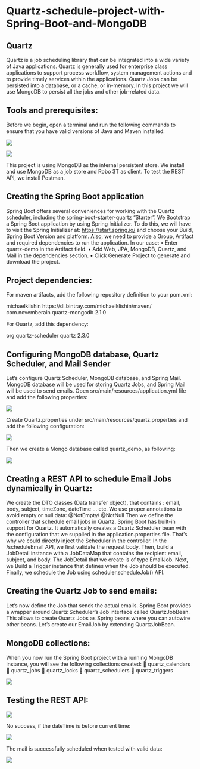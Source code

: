 # Quartz-schedule-project-with-Spring-Boot-and-MongoDB

## Quartz

Quartz is a job scheduling library that can be integrated into a wide variety of Java applications. Quartz is generally used for enterprise class applications to support process workflow, system management actions and to provide timely services within the applications.
Quartz Jobs can be persisted into a database, or a cache, or in-memory. In this project we will use MongoDB to persist all the jobs and other job-related data.

## Tools and prerequisites:

Before we begin, open a terminal and run the following commands to ensure that you have valid versions of Java and Maven installed:

![](https://github.com/kazaia/Quartz-schedule-project-with-Spring-Boot-and-MongoDB/blob/master/Images/01.png)

![](https://github.com/kazaia/Quartz-schedule-project-with-Spring-Boot-and-MongoDB/blob/master/Images/02.png)


This project is using MongoDB as the internal persistent store. We install and use MongoDB as a job store and Robo 3T as client. 
To test the REST API, we install Postman.

## Creating the Spring Boot application 

Spring Boot offers several conveniences for working with the Quartz scheduler, including the spring-boot-starter-quartz “Starter”. 
We Bootstrap a Spring Boot application by using Spring Initializer. To do this, we will have to visit the Spring Initializer at: https://start.spring.io/ and choose your Build, Spring Boot Version and platform. Also, we need to provide a Group, Artifact and required dependencies to run the application.
In our case: 
•	Enter quartz-demo in the Artifact field.
•	Add Web, JPA, MongoDB, Quartz, and Mail in the dependencies section.
•	Click Generate Project to generate and download the project.

## Project dependencies: 

For maven artifacts, add the following repository definition to your pom.xml:

<repositories>
    <repository>
        <id>michaelklishin</id>
        <url>https://dl.bintray.com/michaelklishin/maven/</url>
    </repository>
</repositories>

<dependency>
    <groupId>com.novemberain</groupId>
    <artifactId>quartz-mongodb</artifactId>
    <version>2.1.0</version>
</dependency>


For Quartz, add this dependency: 

<dependencies>
	<dependency>
		<groupId>org.quartz-scheduler</groupId>
	        <artifactId>quartz</artifactId>
		<version>2.3.0</version>
	</dependency>


## Configuring MongoDB database, Quartz Scheduler, and Mail Sender

Let’s configure Quartz Scheduler, MongoDB database, and Spring Mail. MongoDB database will be used for storing Quartz Jobs, and Spring Mail will be used to send emails.
Open src/main/resources/application.yml file and add the following properties:

![](https://github.com/kazaia/Quartz-schedule-project-with-Spring-Boot-and-MongoDB/blob/master/Images/Q1.png)

Create Quartz.properties under src/main/resources/quartz.properties and add the following configuration:

![](https://github.com/kazaia/Quartz-schedule-project-with-Spring-Boot-and-MongoDB/blob/master/Images/Q2.png)

Then we create a Mongo database called quartz_demo, as following:

![](https://github.com/kazaia/Quartz-schedule-project-with-Spring-Boot-and-MongoDB/blob/master/Images/Q3.png)

## Creating a REST API to schedule Email Jobs dynamically in Quartz: 

We create the DTO classes (Data transfer object), that contains : email, body, subject, timeZone, dateTime … etc. 
We use proper annotations to avoid empty or null data: @NotEmpty/ @NotNull
Then we define the controller that schedule email jobs in Quartz.  Spring Boot has built-in support for Quartz. It automatically creates a Quartz Scheduler bean with the configuration that we supplied in the application.properties file. That’s why we could directly inject the Scheduler in the controller.
In the /scheduleEmail API, we first validate the request body. Then, build a JobDetail instance with a JobDataMap that contains the recipient email, subject, and body. The JobDetail that we create is of type EmailJob. Next, we Build a Trigger instance that defines when the Job should be executed.
Finally, we schedule the Job using scheduler.scheduleJob() API.

## Creating the Quartz Job to send emails:

Let’s now define the Job that sends the actual emails. Spring Boot provides a wrapper around Quartz Scheduler’s Job interface called QuartzJobBean. This allows to create Quartz Jobs as Spring beans where you can autowire other beans.
Let’s create our EmailJob by extending QuartzJobBean.

## MongoDB collections: 

When you now run the Spring Boot project with a running MongoDB instance, you will see the following collections created:
	quartz_calendars
	quartz_jobs
	quartz_locks
	quartz_schedulers
	quartz_triggers

![](https://github.com/kazaia/Quartz-schedule-project-with-Spring-Boot-and-MongoDB/blob/master/Images/Q4.png)

## Testing the REST API: 

![](https://github.com/kazaia/Quartz-schedule-project-with-Spring-Boot-and-MongoDB/blob/master/Images/Q5.png)

No success, if the dateTime is before current time: 


![](https://github.com/kazaia/Quartz-schedule-project-with-Spring-Boot-and-MongoDB/blob/master/Images/Q6.png)

The mail is successfully scheduled when tested with valid data: 

![](https://github.com/kazaia/Quartz-schedule-project-with-Spring-Boot-and-MongoDB/blob/master/Images/Q7.png)
